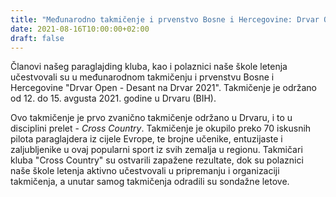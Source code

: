 ```yaml
---
title: "Međunarodno takmičenje i prvenstvo Bosne i Hercegovine: Drvar Open - Desant na Drvar 2021"
date: 2021-08-16T10:00:00+02:00
draft: false
---
```


Članovi našeg paraglajding kluba, kao i polaznici naše škole letenja učestvovali su u međunarodnom
takmičenju i prvenstvu Bosne i Hercegovine "Drvar Open - Desant na Drvar 2021". Takmičenje je održano od 12. do 15. avgusta 2021. godine u Drvaru (BIH).

Ovo takmičenje je prvo zvanično takmičenje održano u Drvaru, i to u disciplini prelet - *Cross Country*.
Takmičenje je okupilo preko 70 iskusnih pilota paraglajdera iz cijele Evrope, te brojne učenike,
entuzijaste i zaljubljenike u ovaj popularni  sport iz svih zemalja u regionu. Takmičari
kluba "Cross Country" su ostvarili zapažene rezultate, dok su polaznici naše škole letenja aktivno
učestvovali u pripremanju i organizaciji takmičenja, a unutar samog takmičenja odradili su
sondažne letove.
